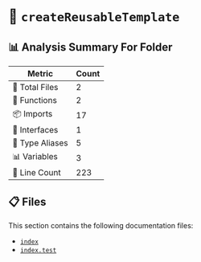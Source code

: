 # 📁 `createReusableTemplate`

## 📊 Analysis Summary For Folder

| Metric | Count |
|--------|-------|
| 📁 Total Files | 2 |
| 🔧 Functions | 2 |
| 📦 Imports | 17 |
| 📐 Interfaces | 1 |
| 📑 Type Aliases | 5 |
| 📊 Variables | 3 |
| 🔢 Line Count | 223 |


## 📋 Files

This section contains the following documentation files:

- [`index`](./index.md)
- [`index.test`](./index.test.md)